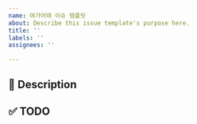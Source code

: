 ```yaml
---
name: 여가어때 이슈 템플릿
about: Describe this issue template's purpose here.
title: ''
labels: ''
assignees: ''

---
```


## 🚀 Description

## ✅ TODO
